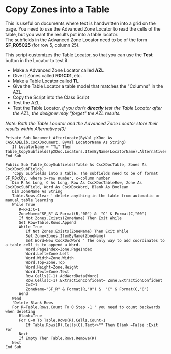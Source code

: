 # Copy Zones into a Table
This is useful on documents where text is handwritten into a grid on the page. You need to use the Advanced Zone Locator to read the cells of the table, but you want the results put into a table locator.  
The subfields in the Advanced Zone Locator need to be of the form **SF_R05C25** (for row 5, column 25).  

This script customizes the Table Locator, so that you can use the **Test** button in the Locator to test it.
* Make a Advanced Zone Locator called **AZL**
* Give it Zones called **R01C01**, etc.
* Make a Table Locator called **TL**
* Give the Table Locator a table model that matches the "Columns" in the AZL.
* Copy the Script into the Class Script
* Test the AZL.
* Test the Table Locator. *if you don't **directly** test the Table Locator after the AZL, the designer may "forget" the AZL results.*

*Note: Both the Table Locator and the Advanced Zone Locator store their results within Alternatives(0)*

```VBA
Private Sub Document_AfterLocate(ByVal pXDoc As CASCADELib.CscXDocument, ByVal LocatorName As String)
   If LocatorName = "TL" Then Table_CopySubfields(pXDoc.Locators.ItemByName(LocatorName).Alternatives(0).Table,pXDoc.Locators.ItemByName("AZL").Alternatives(0).SubFields)
End Sub

Public Sub Table_CopySubfields(Table As CscXDocTable, Zones As CscXDocSubFields)
   'Copy Subfields into a table. The subfields need to be of format SF_R0xC0y, where x=row number, c=column number
   Dim R As Long, C As Long, Row As CscXDocTableRow, Zone As CscXDocSubField, Word As CscXDocWord, Blank As Boolean
   Dim ZoneName As String
   Table.Rows.Clear ' delete anything in the table from automatic or manual table learning
   While True
      R=R+1:C=1
      ZoneName="SF_R" & Format(R,"00") &  "C" & Format(C,"00")
      If Not Zones.Exists(ZoneName) Then Exit While
      Set Row=Table.Rows.Append
      While True
         If Not Zones.Exists(ZoneName) Then Exit While
         Set Zone=Zones.ItemByName(ZoneName)
         Set Word=New CscXDocWord ' The only way to add coordinates to a table cell is to append a Word.
         Word.PageIndex=Zone.PageIndex
         Word.Left=Zone.Left
         Word.Width=Zone.Width
         Word.Top=Zone.Top
         Word.Height=Zone.Height
         Word.Text=Zone.Text
         Row.Cells(C-1).AddWordData(Word)
         Row.Cells(C-1).ExtractionConfident= Zone.ExtractionConfident
         C=C+1
         ZoneName="SF_R" & Format(R,"0") &  "C" & Format(C,"0")
      Wend
   Wend
   'Delete Blank Rows
   For R=Table.Rows.Count To 0 Step -1 ' you need to count backwards when deleting 
      Blank=True
      For C=0 To Table.Rows(R).Cells.Count-1
         If Table.Rows(R).Cells(C).Text<>"" Then Blank =False :Exit For
      Next
      If Empty Then Table.Rows.Remove(R)
   Next
End Sub
````
